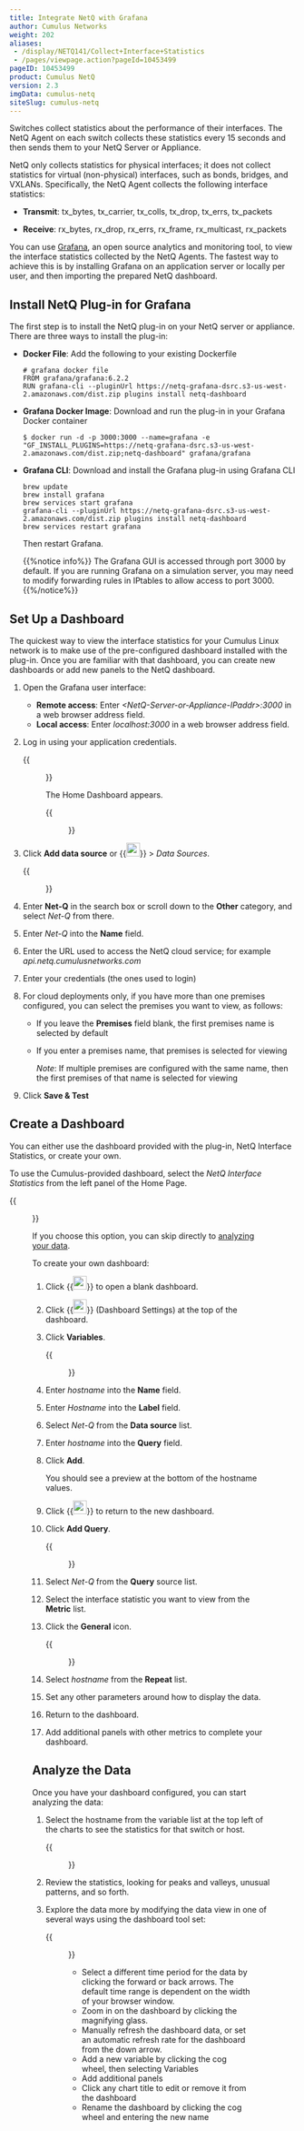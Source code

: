 ```yaml
---
title: Integrate NetQ with Grafana
author: Cumulus Networks
weight: 202
aliases:
 - /display/NETQ141/Collect+Interface+Statistics
 - /pages/viewpage.action?pageId=10453499
pageID: 10453499
product: Cumulus NetQ
version: 2.3
imgData: cumulus-netq
siteSlug: cumulus-netq
---
```

Switches collect statistics about the performance of their interfaces.
The NetQ Agent on each switch collects these statistics every 15 seconds and then sends them to your NetQ
Server or Appliance.

NetQ only collects statistics for physical interfaces; it does not
collect statistics for virtual (non-physical) interfaces, such as bonds, bridges,
and VXLANs. Specifically, the NetQ Agent collects the following
interface statistics:

  - **Transmit**: tx\_bytes, tx\_carrier, tx\_colls, tx\_drop, tx\_errs,
    tx\_packets

  - **Receive**: rx\_bytes, rx\_drop, rx\_errs, rx\_frame,
    rx\_multicast, rx\_packets

You can use [Grafana](https://grafana.com/), an open source analytics and monitoring tool, to view the interface statistics collected by the NetQ Agents. The fastest way to achieve this is by installing Grafana on an application server or locally per user, and then importing the prepared NetQ dashboard.

## Install NetQ Plug-in for Grafana

The first step is to install the NetQ plug-in on your NetQ server or appliance. There are three ways to install the plug-in:

- **Docker File**: Add the following to your existing Dockerfile
    ```
    # grafana docker file
    FROM grafana/grafana:6.2.2
    RUN grafana-cli --pluginUrl https://netq-grafana-dsrc.s3-us-west-2.amazonaws.com/dist.zip plugins install netq-dashboard
    ```
- **Grafana Docker Image**: Download and run the plug-in in your Grafana Docker container
    ```
    $ docker run -d -p 3000:3000 --name=grafana -e "GF_INSTALL_PLUGINS=https://netq-grafana-dsrc.s3-us-west-2.amazonaws.com/dist.zip;netq-dashboard" grafana/grafana
    ```
- **Grafana CLI**: Download and install the Grafana plug-in using Grafana CLI
    ```
    brew update
    brew install grafana
    brew services start grafana
    grafana-cli --pluginUrl https://netq-grafana-dsrc.s3-us-west-2.amazonaws.com/dist.zip plugins install netq-dashboard
    brew services restart grafana
    ```
    Then restart Grafana.

    {{%notice info%}}
The Grafana GUI is accessed through port 3000 by default. If you are
running Grafana on a simulation server, you may need to modify
forwarding rules in IPtables to allow access to port 3000.
    {{%/notice%}}

## Set Up a Dashboard

The quickest way to view the interface statistics for your Cumulus Linux network is to make use of the pre-configured dashboard installed with the plug-in. Once you are familiar with that dashboard, you can create new dashboards or add new panels to the NetQ dashboard.

1.  Open the Grafana user interface:
    - **Remote access**: Enter *\<NetQ-Server-or-Appliance-IPaddr\>:3000* in a web browser address field.
    - **Local access**:  Enter *localhost:3000* in a web browser address field.

2.  Log in using your application credentials.

    {{<figure src="https://s3-us-west-2.amazonaws.com/dev.docs.cumulusnetworks.com/images/netq/grafana-login-230.png" width="400">}}

    The Home Dashboard appears.

    {{<figure src="https://s3-us-west-2.amazonaws.com/dev.docs.cumulusnetworks.com/images/netq/grafana-home-page-230.png" width="700">}}

3. Click **Add data source** or {{<img src="/images/netq/grafana-config-icon.png" width="24" height="24">}} > *Data Sources*.

    {{<figure src="https://s3-us-west-2.amazonaws.com/dev.docs.cumulusnetworks.com/images/netq/grafana-add-data-src-230.png" width="500">}}

4. Enter **Net-Q** in the search box or scroll down to the **Other** category, and select *Net-Q* from there.

5. Enter *Net-Q* into the **Name** field.

6. Enter the URL used to access the NetQ cloud service; for example *api.netq.cumulusnetworks.com*

7. Enter your credentials (the ones used to login)

8. For cloud deployments only, if you have more than one premises configured, you can select the premises you want to view, as follows:

    - If you leave the **Premises** field blank, the first premises name is selected by default
    - If you enter a premises name, that premises is selected for viewing

        *Note*: If multiple premises are configured with the same name, then the first premises of that name is selected for viewing

9. Click **Save & Test**

## Create a Dashboard

You can either use the dashboard provided with the plug-in, NetQ Interface Statistics, or create your own.

To use the Cumulus-provided dashboard, select the *NetQ Interface Statistics* from the left panel of the Home Page.

{{<figure src="https://s3-us-west-2.amazonaws.com/dev.docs.cumulusnetworks.com/images/netq/grafana-netq-dashboard-230.png" width="700">}}

If you choose this option, you can skip directly to [analyzing your data](#analyze-the-data).

To create your own dashboard:

1. Click {{<img src="/images/netq/grafana-create-dashbd-icon.png" width="24" height="24">}} to open a blank dashboard.

2. Click {{<img src="/images/netq/grafana-config-icon.png" width="24" height="24">}} (Dashboard Settings) at the top of the dashboard.

3. Click **Variables**.

    {{<figure src="https://s3-us-west-2.amazonaws.com/dev.docs.cumulusnetworks.com/images/netq/grafana-add-hostname-variable-230.png" width="600">}}

4. Enter *hostname* into the **Name** field.

5. Enter *Hostname* into the **Label** field.

6. Select *Net-Q* from the **Data source** list.

7. Enter *hostname* into the **Query** field.

8. Click **Add**.

    You should see a preview at the bottom of the hostname values.

9. Click {{<img src="/images/netq/grafana-back-button-230.png" width="24" height="24">}} to return to the new dashboard.

10. Click **Add Query**.

    {{<figure src="https://s3-us-west-2.amazonaws.com/dev.docs.cumulusnetworks.com/images/netq/grafana-create-chart-230.png" width="600">}}

11. Select *Net-Q* from the **Query** source list.

12. Select the interface statistic you want to view from the **Metric** list.

13. Click the **General** icon.

    {{<figure src="https://s3-us-west-2.amazonaws.com/dev.docs.cumulusnetworks.com/images/netq/grafana-create-chart-general-settings-230.png" width="600">}}

14. Select *hostname* from the **Repeat** list.

15. Set any other parameters around how to display the data.

16. Return to the dashboard.

17. Add additional panels with other metrics to complete your dashboard.

## Analyze the Data

Once you have your dashboard configured, you can start analyzing the data:

1. Select the hostname from the variable list at the top left of the charts to see the statistics for that switch or host.

    {{<figure src="https://s3-us-west-2.amazonaws.com/dev.docs.cumulusnetworks.com/images/netq/grafana-variable-list-230.png" width="200">}}

2. Review the statistics, looking for peaks and valleys, unusual patterns, and so forth.

3. Explore the data more by modifying the data view in one of several ways using the dashboard tool set:

    {{<figure src="https://s3-us-west-2.amazonaws.com/dev.docs.cumulusnetworks.com/images/netq/grafana-dashboard-tools-230.png" width="600">}}

    - Select a different time period for the data by clicking the forward or back arrows. The default time range is dependent on the width of your browser window.
    - Zoom in on the dashboard by clicking the magnifying glass.
    - Manually refresh the dashboard data, or set an automatic refresh rate for the dashboard from the down arrow.
    - Add a new variable by clicking the cog wheel, then selecting Variables
    - Add additional panels
    - Click any chart title to edit or remove it from the dashboard
    - Rename the dashboard by clicking the cog wheel and entering the new name
